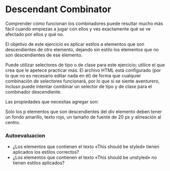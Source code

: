 # Descendant Combinator
Comprender cómo funcionan los combinadores puede resultar mucho más fácil cuando empiezas a jugar con ellos y ves exactamente qué se ve afectado por ellos y qué no.

El objetivo de este ejercicio es aplicar estilos a elementos que son descendientes de otro elemento, dejando sin estilo los elementos que no son descendientes de ese elemento.

Puede utilizar selectores de tipo o de clase para este ejercicio; utilice el que crea que le apetece practicar más. El archivo HTML está configurado (por lo que no es necesario editar nada en él) de forma que cualquier combinación de selectores funcionará, por lo que si se siente aventurero, incluso puede intentar combinar un selector de tipo y de clase para el combinador descendiente.

Las propiedades que necesitas agregar son:

Solo los p elementos que son descendientes del div elemento deben tener un fondo amarillo, texto rojo, un tamaño de fuente de 20 px y alineación al centro.


### Autoevaluacion
- ¿Los elementos que contienen el texto «This should be styled» tienen aplicados los estilos correctos?
- ¿Los elementos que contienen el texto «This should be unstyled» no tienen estilos aplicados?
